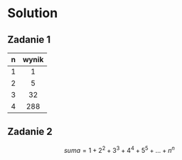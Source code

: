# Solution

## Zadanie 1

|  n  | wynik |
| :-: | :---: |
|  1  |   1   |
|  2  |   5   |
|  3  |   32  |
|  4  |  288  |

## Zadanie 2

$$
suma=1+2^2+3^3+4^4+5^5+...+n^n
$$
